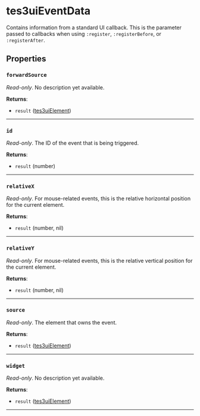 # tes3uiEventData

Contains information from a standard UI callback. This is the parameter passed to callbacks when using `:register`, `:registerBefore`, or `:registerAfter`.

## Properties

### `forwardSource`

*Read-only*. No description yet available.

**Returns**:

* `result` ([tes3uiElement](../../types/tes3uiElement))

***

### `id`

*Read-only*. The ID of the event that is being triggered.

**Returns**:

* `result` (number)

***

### `relativeX`

*Read-only*. For mouse-related events, this is the relative horizontal position for the current element.

**Returns**:

* `result` (number, nil)

***

### `relativeY`

*Read-only*. For mouse-related events, this is the relative vertical position for the current element.

**Returns**:

* `result` (number, nil)

***

### `source`

*Read-only*. The element that owns the event.

**Returns**:

* `result` ([tes3uiElement](../../types/tes3uiElement))

***

### `widget`

*Read-only*. No description yet available.

**Returns**:

* `result` ([tes3uiElement](../../types/tes3uiElement))

***

